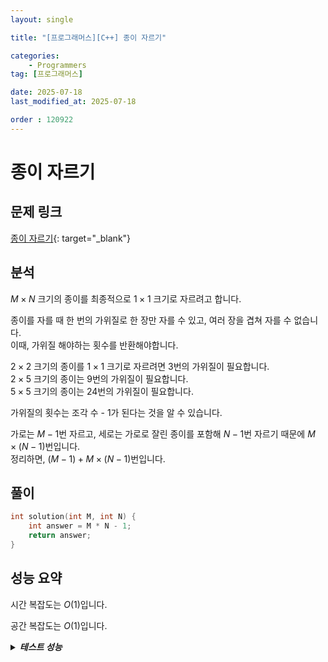 ```yaml
---
layout: single

title: "[프로그래머스][C++] 종이 자르기"

categories:
    - Programmers
tag: [프로그래머스]

date: 2025-07-18
last_modified_at: 2025-07-18

order : 120922
---
```


# 종이 자르기

## 문제 링크

[종이 자르기](https://school.programmers.co.kr/learn/courses/30/lessons/120922){: target="_blank"}

## 분석

$M \times N$ 크기의 종이를 최종적으로 $1 \times 1$ 크기로 자르려고 합니다.

종이를 자를 때 한 번의 가위질로 한 장만 자를 수 있고, 여러 장을 겹쳐 자를 수 없습니다.  
이때, 가위질 해야하는 횟수를 반환해야합니다.

$2 \times 2$ 크기의 종이를 $1 \times 1$ 크기로 자르려면 3번의 가위질이 필요합니다.  
$2 \times 5$ 크기의 종이는 9번의 가위질이 필요합니다.  
$5 \times 5$ 크기의 종이는 24번의 가위질이 필요합니다.

가위질의 횟수는 조각 수 - 1가 된다는 것을 알 수 있습니다.

가로는 $M - 1$번 자르고, 세로는 가로로 잘린 종이를 포함해 $N - 1$번 자르기 때문에 $M \times (N - 1)$번입니다.  
정리하면, $(M - 1) + M \times (N - 1)$번입니다.

## 풀이

```cpp
int solution(int M, int N) {
    int answer = M * N - 1;   
    return answer;
}
```

## 성능 요약

시간 복잡도는 $O(1)$입니다.

공간 복잡도는 $O(1)$입니다.

<details>
<summary><h5 style="display: inline;">테스트 성능</h5></summary>
<div markdown="1">

테스트 1 〉 통과 (0.01ms, 3.63MB)  
테스트 2 〉 통과 (0.01ms, 4.12MB)  
테스트 3 〉 통과 (0.01ms, 4.21MB)  
테스트 4 〉 통과 (0.01ms, 4.23MB)  
테스트 5 〉 통과 (0.01ms, 4.19MB)  
테스트 6 〉 통과 (0.01ms, 3.67MB)  
테스트 7 〉 통과 (0.01ms, 4.2MB)  
테스트 8 〉 통과 (0.01ms, 4.21MB)  

</div>
</details>